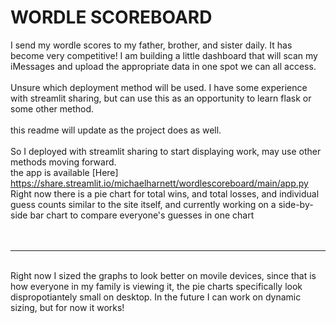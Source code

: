 # WORDLE SCOREBOARD
I send my wordle scores to my father, brother, and sister daily. It has become very competitive! I am building a little dashboard that will scan my iMessages and upload the appropriate data in one spot we can all access.
<br>
<br>
Unsure which deployment method will be used. I have some experience with streamlit sharing, but can use this as an opportunity to learn flask or some other method.
<br>
<br>
this readme will update as the project does as well. 
<br>
<br>
So I deployed with streamlit sharing to start displaying work, may use other methods moving forward.<br>
the app is available [Here] https://share.streamlit.io/michaelharnett/wordlescoreboard/main/app.py <br>
Right now there is a pie chart for total wins, and total losses, and individual guess counts similar to the site itself, and currently working on a side-by-side bar chart to compare everyone's guesses in one chart<br>
<br>
<br>
<hr></hr>
<br>
Right now I sized the graphs to look better on movile devices, since that is how everyone in my family is viewing it, the pie charts specifically look dispropotiantely small on desktop. In the future I can work on dynamic sizing, but for now it works!
